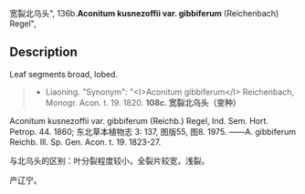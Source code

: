 宽裂北乌头",
136b.**Aconitum kusnezoffii var. gibbiferum** (Reichenbach) Regel",

## Description
Leaf segments broad, lobed.

> * Liaoning.
  "Synonym": "&lt;I&gt;Aconitum gibbiferum&lt;/I&gt; Reichenbach, Monogr. Acon. t. 19. 1820.
**108c. 宽裂北乌头（变种）**

Aconitum kusnezoffii var. gibbiferum (Reichb.) Regel, Ind. Sem. Hort. Petrop. 44. 1860; 东北草本植物志 3: 137, 图版55, 图8. 1975. ——A. gibbiferum Reichb. Ill. Sp. Gen. Acon. t. 19. 1823-27.

与北乌头的区别：叶分裂程度较小，全裂片较宽，浅裂。

产辽宁。
